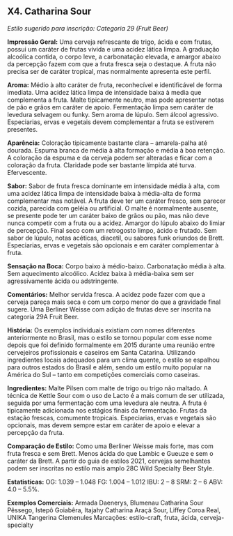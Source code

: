 ## X4. Catharina Sour

*Estilo sugerido para inscrição: Categoria 29 (Fruit Beer)*

**Impressão Geral:** Uma cerveja refrescante de trigo, ácida e com frutas, possui um caráter de frutas vivida e uma acidez lática limpa. A graduação alcoólica contida, o corpo leve, a carbonatação elevada, e amargor abaixo da percepção fazem com que a fruta fresca seja o destaque. A fruta não precisa ser de caráter tropical, mas normalmente apresenta este perfil.

**Aroma:** Médio à alto caráter de fruta, reconhecível e identificável de forma imediata. Uma acidez lática limpa de intensidade baixa à media que complementa a fruta. Malte tipicamente neutro, mas pode apresentar notas de pão e grãos em caráter de apoio. Fermentação limpa sem caráter de levedura selvagem ou funky. Sem aroma de lúpulo. Sem álcool agressivo. Especiarias, ervas e vegetais devem complementar a fruta se estiverem presentes.

**Aparência:** Coloração tipicamente bastante clara – amarela-palha até dourada. Espuma branca de média à alta formação e média à boa retenção. A coloração da espuma e da cerveja podem ser alteradas e ficar com a coloração da fruta. Claridade pode ser bastante límpida até turva. Efervescente.

**Sabor:** Sabor de fruta fresca dominante em intensidade média à alta, com uma acidez lática limpa de intensidade baixa à média-alta de forma complementar mas notável. A fruta deve ter um caráter fresco, sem parecer cozida, parecida com geléia ou artificial. O malte é normalmente ausente, se presente pode ter um caráter baixo de grãos ou pão, mas não deve nunca competir com a fruta ou a acidez. Amargor do lúpulo abaixo do limiar de percepção. Final seco com um retrogosto limpo, ácido e frutado. Sem sabor de lúpulo, notas acéticas, diacetil, ou sabores funk oriundos de Brett. Especiarias, ervas e vegetais são opcionais e em caráter complementar à fruta.

**Sensação na Boca:** Corpo baixo à médio-baixo. Carbonatação média à alta. Sem aquecimento alcoólico. Acidez baixa à média-baixa sem ser agressivamente ácida ou adstringente.

**Comentários:** Melhor servida fresca. A acidez pode fazer com que a cerveja pareça mais seca e com um corpo menor do que a gravidade final sugere. Uma Berliner Weisse com adição de frutas deve ser inscrita na categoria 29A Fruit Beer.

**História:** Os exemplos individuais existiam com nomes diferentes anteriormente no Brasil, mas o estilo se tornou popular com esse nome depois que foi definido formalmente em 2015 durante uma reunião entre cervejeiros profissionais e caseiros em Santa Catarina. Utilizando ingredientes locais adequados para um clima quente, o estilo se espalhou para outros estados do Brasil e além, sendo um estilo muito popular na América do Sul – tanto em competições comerciais como caseiras.

**Ingredientes:** Malte Pilsen com malte de trigo ou trigo não maltado. A técnica de Kettle Sour com o uso de Lacto é a mais comum de ser utilizada, seguida por uma fermentação com uma levedura ale neutra. A fruta é tipicamente adicionada nos estágios finais da fermentação. Frutas da estação frescas, comumente tropicais. Especiarias, ervas e vegetais são opcionais, mas devem sempre estar em caráter de apoio e elevar a percepção da fruta.

**Comparação de Estilo:** Como uma Berliner Weisse mais forte, mas com fruta fresca e sem Brett. Menos ácida do que Lambic e Gueuze e sem o caráter da Brett. A partir do guia de estilos 2021, cervejas semelhantes podem ser inscritas no estilo mais amplo 28C Wild Specialty Beer Style.

**Estatisticas:**
OG: 1.039 – 1.048
FG: 1.004 – 1.012
IBU: 2 – 8
SRM: 2 – 6
ABV: 4.0 – 5.5%.

**Exemplos Comerciais:** Armada Daenerys, Blumenau Catharina Sour Pêssego, Istepô Goiabêra, Itajahy Catharina Araçá Sour, Liffey Coroa Real, UNIKA Tangerina Clemenules Marcações: estilo-craft, fruta, ácida, cerveja-specialty
